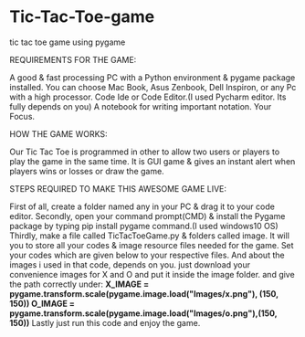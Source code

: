 # Tic-Tac-Toe-game
tic tac toe game using pygame

REQUIREMENTS FOR THE GAME:

A good & fast processing PC with a Python environment & pygame package installed. You can choose Mac Book, Asus Zenbook, Dell Inspiron, or any Pc with a high processor.
Code Ide or Code Editor.(I used Pycharm editor. Its fully depends on you)
A notebook for writing important notation.
Your Focus.

HOW THE GAME WORKS:

Our Tic Tac Toe is programmed in other to allow two users or players to play the game in the same time.
It is GUI game & gives an instant alert when players wins or losses or draw the game.

STEPS REQUIRED TO MAKE THIS AWESOME GAME LIVE:

First of all, create a folder named any in your PC & drag it to your code editor.
Secondly, open your command prompt(CMD) & install the Pygame package by typing pip install pygame command.(I used windows10 OS)
Thirdly, make a file called TicTacToeGame.py & folders called image. It will you to store all your codes & image resource files needed for the game.
Set your codes which are given below to your respective files. And about the images i used in that code, depends on you. just download your convenience images for X and O and put it inside the image folder. and give the path correctly under:
**X_IMAGE =
pygame.transform.scale(pygame.image.load("**Images/x.png**"), (150,
150))
O_IMAGE =
pygame.transform.scale(pygame.image.load("**Images/o.png**"),(150,
150))**
Lastly just run this code and enjoy the game.



